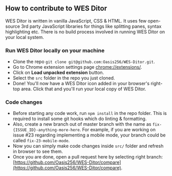 ## How to contribute to WES Ditor

WES Ditor is written in vanilla JavaScript, CSS & HTML. It uses few open-source 3rd party JavaScript libraries for things like splitting panes, syntax highlighting etc. There is no build process involved in running WES Ditor on your local system.

### Run WES Ditor locally on your machine

- Clone the repo `git clone git@github.com:Oasis256/WES-Ditor.git`.
- Go to Chrome extension settings page [chrome://extensions/](chrome://extensions/).
- Click on **Load unpacked extension** button.
- Select the `src` folder in the repo you just cloned.
- Done! You'll now have a WES Ditor icon added in your browser's right-top area. Click that and you'll run your local copy of WES Ditor.

### Code changes

- Before starting any code work, run `npm install` in the repo folder. This is required to install some git hooks which do linting & formatting.
- Also, create a new branch out of master branch with the name as `fix-{ISSUE_ID}-anything-more-here`. For example, if you are working on issue #23 regarding implementing a mobile mode, your branch could be called `fix-23-mobile-mode`.
- Now you can simply make code changes inside `src/` folder and refresh in browser to see them.
- Once you are done, open a pull request here by selecting right branch: [https://github.com/Oasis256/WES-Ditor/compare](https://github.com/Oasis256/WES-Ditor/compare).